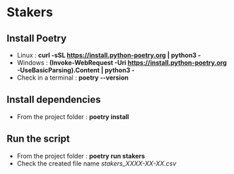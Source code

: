 # Stakers

## Install Poetry

- Linux : **curl -sSL https://install.python-poetry.org | python3 -**
- Windows : **(Invoke-WebRequest -Uri https://install.python-poetry.org -UseBasicParsing).Content | python3 -**
- Check in a terminal : **poetry --version**

## Install dependencies

- From the project folder : **poetry install**

## Run the script

- From the project folder : **poetry run stakers**
- Check the created file name *stakers_XXXX-XX-XX.csv*

